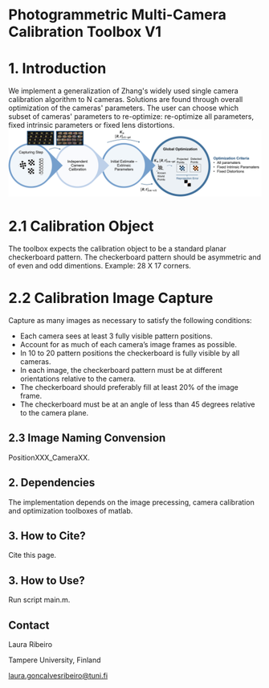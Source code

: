 # Photogrammetric Multi-Camera Calibration Toolbox V1
# 1. Introduction 

We implement a generalization of Zhang's widely used single camera calibration algorithm to N cameras. Solutions are found through overall optimization of the cameras' parameters. The user can choose which subset of cameras' parameters to re-optimize: re-optimize all parameters, fixed intrinsic parameters or fixed lens distortions.
![mainFig](DiagramGitHub.png)

# 2.1 Calibration Object
The toolbox expects the calibration object to be a standard planar checkerboard pattern.
The checkerboard pattern should be asymmetric and of even and odd dimentions. Example: 28 X 17 corners.

# 2.2 Calibration Image Capture
Capture as many images as necessary to satisfy the following conditions:
- Each camera sees at least 3 fully visible pattern positions.
- Account for as much of each camera’s image frames as possible.
- In 10 to 20 pattern positions the checkerboard is fully visible by all cameras.
- In each image, the checkerboard pattern must be at different orientations relative to the camera.
- The checkerboard should preferably fill at least 20% of the image frame.
- The checkerboard must be at an angle of less than 45 degrees relative to the camera plane.


## 2.3 Image Naming Convension
PositionXXX_CameraXX.

## 2. Dependencies
The implementation depends on the image precessing, camera calibration and optimization toolboxes of matlab.

## 3. How to Cite?
Cite this page.

## 3. How to Use?
Run script main.m.

## Contact

Laura Ribeiro

Tampere University, Finland

laura.goncalvesribeiro@tuni.fi
